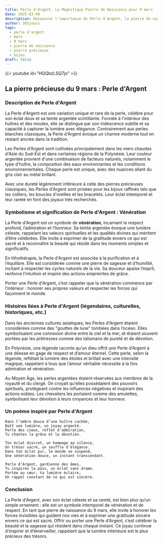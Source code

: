 ```yaml
---
title: Perle d'Argent, La Magnifique Pierre de Naissance pour 9 mars
date: 2025-03-09
description: Découvrez l'importance de Perle d'Argent, la pierre de naissance du 9 mars qui symbolise Vénération. Laissez sa beauté et sa signification illuminer votre journée.
author: 365jours
tags:
  - perle d'argent
  - mars
  - 9 mars
  - pierre de naissance
  - pierre précieuse
  - bijou
draft: false
---
```


{{< youtube id="HQQbzLSQ7jo" >}}

## La pierre précieuse du 9 mars : Perle d'Argent

### Description de Perle d'Argent

La Perle d'Argent est une variation unique et rare de la perle, célèbre pour son éclat doux et sa teinte argentée scintillante. Formée à l'intérieur des huîtres et des moules, elle se distingue par son iridescence subtile et sa capacité à capturer la lumière avec élégance. Contrairement aux perles blanches classiques, la Perle d'Argent évoque un charme moderne tout en restant ancrée dans la tradition.

Les Perles d'Argent sont cultivées principalement dans les mers chaudes d'Asie du Sud-Est et dans certaines régions de la Polynésie. Leur couleur argentée provient d'une combinaison de facteurs naturels, notamment le type d'huître, la composition des eaux environnantes et les conditions environnementales. Chaque perle est unique, avec des nuances allant du gris clair au métal brillant.

Avec une dureté légèrement inférieure à celle des pierres précieuses classiques, les Perles d'Argent sont prisées pour les bijoux raffinés tels que les colliers, les boucles d'oreilles et les bracelets. Leur éclat intemporel et leur rareté en font des joyaux très recherchés.

### Symbolisme et signification de Perle d'Argent : Vénération

La Perle d'Argent est un symbole de **vénération**, incarnant le respect profond, l’admiration et l’honneur. Sa teinte argentée évoque une lumière céleste, rappelant les valeurs spirituelles et les qualités divines qui méritent d’être célébrées. Elle invite à exprimer de la gratitude envers ce qui est sacré et à reconnaître la beauté qui réside dans les moments simples et significatifs.

En lithothérapie, la Perle d'Argent est associée à la purification et à l’équilibre. Elle est considérée comme une pierre de sagesse et d’humilité, incitant à respecter les cycles naturels de la vie. Sa douceur apaise l’esprit, renforce l’intuition et inspire des actions empreintes de grâce.

Porter une Perle d'Argent, c’est rappeler que la vénération commence par l’intérieur : honorer ses propres valeurs et respecter les forces qui façonnent le monde.

### Histoires liées à Perle d'Argent (légendaires, culturelles, historiques, etc.)

Dans les anciennes cultures asiatiques, les Perles d'Argent étaient considérées comme des "gouttes de lune" tombées dans l’océan. Elles symbolisaient une connexion divine entre le ciel et la mer, et étaient souvent portées par les prêtresses comme des talismans de pureté et de dévotion.

En Polynésie, une légende raconte qu’un dieu offrit une Perle d'Argent à une déesse en gage de respect et d’amour éternel. Cette perle, selon la légende, reflétait la lumière des étoiles et brillait avec une intensité magique, rappelant à tous que l’amour véritable nécessite à la fois admiration et vénération.

Au Moyen Âge, les perles argentées étaient réservées aux membres de la royauté et du clergé. On croyait qu’elles possédaient des pouvoirs spirituels, protégeant contre les influences négatives et inspirant des actions nobles. Les chevaliers les portaient comme des amulettes, symbolisant leur dévotion à leurs croyances et leur honneur.

### Un poème inspiré par Perle d'Argent

```
Dans l’ombre douce d’une huître cachée,  
Naît une lumière, un joyau argenté.  
Perle des cieux, reflet d’admiration,  
Tu chantes la grâce et la dévotion.

Ton éclat discret, un hommage au silence,  
Un trésor sacré, un souffle d’élégance.  
Dans ton éclat pur, le monde se suspend,  
Une vénération douce, un instant transcendant.

Perle d’Argent, gardienne des âmes,  
Tu inspires la paix, un éclat sans drame.  
Portée au cœur, ta lumière éclaire,  
Un rappel constant de ce qui est sincère.  
```

### Conclusion

La Perle d'Argent, avec son éclat céleste et sa rareté, est bien plus qu’un simple ornement : elle est un symbole intemporel de vénération et de respect. En tant que pierre de naissance du 9 mars, elle invite à honorer les forces invisibles qui guident nos vies et à exprimer une gratitude sincère envers ce qui est sacré. Offrir ou porter une Perle d'Argent, c’est célébrer la beauté et la sagesse qui résident dans chaque instant. Ce joyau continue d’inspirer et d’émerveiller, rappelant que la lumière intérieure est le plus précieux des trésors.
